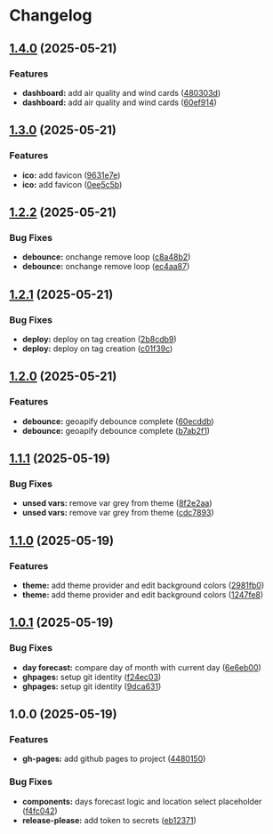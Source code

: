# Changelog

## [1.4.0](https://github.com/jvlerner/weather-api/compare/v1.3.0...v1.4.0) (2025-05-21)


### Features

* **dashboard:** add air quality and wind cards ([480303d](https://github.com/jvlerner/weather-api/commit/480303d110579ff40875f2f1c51ed537801d3772))
* **dashboard:** add air quality and wind cards ([60ef914](https://github.com/jvlerner/weather-api/commit/60ef914824c2ca5a836a7bf11e13dec20f3bb789))

## [1.3.0](https://github.com/jvlerner/weather-api/compare/v1.2.2...v1.3.0) (2025-05-21)


### Features

* **ico:** add favicon ([9631e7e](https://github.com/jvlerner/weather-api/commit/9631e7e66a9af84a4f8940b5ce9ce60016f0e6a1))
* **ico:** add favicon ([0ee5c5b](https://github.com/jvlerner/weather-api/commit/0ee5c5bf090fe5ce81eea59a95f4d43074149192))

## [1.2.2](https://github.com/jvlerner/weather-api/compare/v1.2.1...v1.2.2) (2025-05-21)


### Bug Fixes

* **debounce:** onchange remove loop ([c8a48b2](https://github.com/jvlerner/weather-api/commit/c8a48b22908e82f2c23fb3c4444f4d08aef02b0e))
* **debounce:** onchange remove loop ([ec4aa87](https://github.com/jvlerner/weather-api/commit/ec4aa873fd395ef053a57bbc320625154e45dd0f))

## [1.2.1](https://github.com/jvlerner/weather-api/compare/v1.2.0...v1.2.1) (2025-05-21)


### Bug Fixes

* **deploy:** deploy on tag creation ([2b8cdb9](https://github.com/jvlerner/weather-api/commit/2b8cdb99c9011fe7fe163b4aeb5caa1145451d6c))
* **deploy:** deploy on tag creation ([c01f39c](https://github.com/jvlerner/weather-api/commit/c01f39c4427682849dbfd3d8a6c6bedb84c758b8))

## [1.2.0](https://github.com/jvlerner/weather-api/compare/v1.1.1...v1.2.0) (2025-05-21)


### Features

* **debounce:** geoapify debounce complete ([60ecddb](https://github.com/jvlerner/weather-api/commit/60ecddb170537973a4da066ab1715fba2302ca89))
* **debounce:** geoapify debounce complete ([b7ab2f1](https://github.com/jvlerner/weather-api/commit/b7ab2f1d75d7ca144377d864bdc8034fbb1d069b))

## [1.1.1](https://github.com/jvlerner/weather-api/compare/v1.1.0...v1.1.1) (2025-05-19)


### Bug Fixes

* **unsed vars:** remove var grey from theme ([8f2e2aa](https://github.com/jvlerner/weather-api/commit/8f2e2aaa59c76410d03a2bcdd33c77ef3ed1de13))
* **unsed vars:** remove var grey from theme ([cdc7893](https://github.com/jvlerner/weather-api/commit/cdc78937b83be99676bc9021b8c7e37ced46023c))

## [1.1.0](https://github.com/jvlerner/weather-api/compare/v1.0.1...v1.1.0) (2025-05-19)


### Features

* **theme:** add theme provider and edit background colors ([2981fb0](https://github.com/jvlerner/weather-api/commit/2981fb03b92eb0f8e459450042d16d9276528830))
* **theme:** add theme provider and edit background colors ([1247fe8](https://github.com/jvlerner/weather-api/commit/1247fe864b28e02b166e80540d842d7057d7a14f))

## [1.0.1](https://github.com/jvlerner/weather-api/compare/v1.0.0...v1.0.1) (2025-05-19)


### Bug Fixes

* **day forecast:** compare day of month with current day ([6e6eb00](https://github.com/jvlerner/weather-api/commit/6e6eb0087d4d7b007d1d6fe9272011dfdb8e63bb))
* **ghpages:** setup git identity ([f24ec03](https://github.com/jvlerner/weather-api/commit/f24ec038c34bfeadab65fcf1a1578723039d3f47))
* **ghpages:** setup git identity ([9dca631](https://github.com/jvlerner/weather-api/commit/9dca6317d4eab2772608c2e739089a6c344206b4))

## 1.0.0 (2025-05-19)


### Features

* **gh-pages:** add github pages to project ([4480150](https://github.com/jvlerner/weather-api/commit/4480150b1ad1e353443ead65ff79e1203d29d30a))


### Bug Fixes

* **components:** days forecast logic and location select placeholder ([f4fc042](https://github.com/jvlerner/weather-api/commit/f4fc0427e0c530e782847a55d11d71abb94c5c1b))
* **release-please:** add token to secrets ([eb12371](https://github.com/jvlerner/weather-api/commit/eb12371f68b94e8ccd7db60374aecf0e94b41685))
